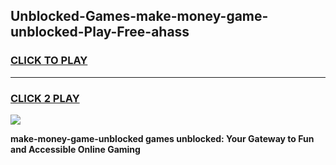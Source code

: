 
## Unblocked-Games-make-money-game-unblocked-Play-Free-ahass
<h3>
<a href="https://premium76.site?title=make-money-game-unblocked&ref=21A">CLICK TO PLAY</a></h3>
<hr>

<h3>
<a href="https://premium76.site?title=make-money-game-unblocked&ref=21A">CLICK 2 PLAY</a>
  
</h3>

<a href="https://premium76.site?title=make-money-game-unblocked&ref=21A"><img src="https://clearcache.store/games.png"></a>


**make-money-game-unblocked games unblocked: Your Gateway to Fun and Accessible Online Gaming**
